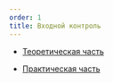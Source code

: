 ```yaml
---
order: 1
title: Входной контроль
---
```


-  [Теоретическая часть](./teoreticheskaya-chast)

-  [Практическая часть](./particheskaya-chast)


